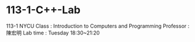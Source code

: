 # 113-1-C++-Lab
113-1 NYCU 
Class : Introduction to Computers and Programming 
Professor : 陳宏明
Lab time : Tuesday 18:30~21:20
